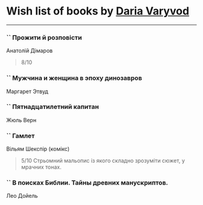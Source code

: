 # Wish list of books by [Daria Varyvod](https://www.facebook.com/profile.php?id=829893410524253)
---

### `` Прожити й розповісти
Анатолій Дімаров
> 8/10

### `` Мужчина и женщина в эпоху динозавров
Маргарет Этвуд

### `` Пятнадцатилетний капитан
Жюль Верн

### `` Гамлет
Вільям Шекспір (комікс)
> 5/10 Стрьомний мальопис із якого складно зрозуміти сюжет, у мрачних тонах.

### `` В поисках Библии. Тайны древних манускриптов.
Лео Дойель


